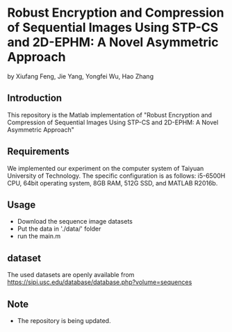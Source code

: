 # Robust Encryption and Compression of Sequential Images Using STP-CS and 2D-EPHM: A Novel Asymmetric Approach
by Xiufang Feng, Jie Yang, Yongfei Wu, Hao Zhang
## Introduction
This repository is the Matlab implementation of "Robust Encryption and Compression of Sequential Images Using STP-CS and 2D-EPHM: A Novel Asymmetric Approach"
## Requirements
We implemented our experiment on the computer system of Taiyuan University of Technology. The specific configuration is as follows:
i5-6500H CPU, 64bit operating system, 8GB RAM, 512G SSD, and MATLAB R2016b.
## Usage
- Download the sequence image datasets
- Put the data in './data/' folder
- run the main.m
## dataset
The used datasets are openly available from https://sipi.usc.edu/database/database.php?volume=sequences
## Note
- The repository is being updated.
